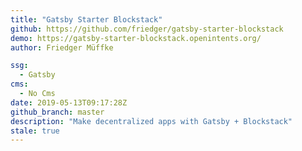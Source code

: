 ```yaml
---
title: "Gatsby Starter Blockstack"
github: https://github.com/friedger/gatsby-starter-blockstack
demo: https://gatsby-starter-blockstack.openintents.org/
author: Friedger Müffke

ssg:
  - Gatsby
cms:
  - No Cms
date: 2019-05-13T09:17:28Z
github_branch: master
description: "Make decentralized apps with Gatsby + Blockstack"
stale: true
---
```

